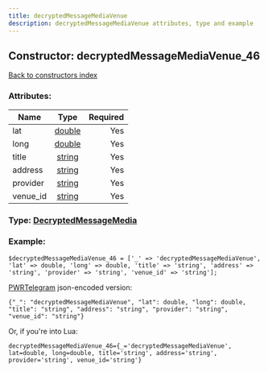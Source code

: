 ```yaml
---
title: decryptedMessageMediaVenue
description: decryptedMessageMediaVenue attributes, type and example
---
```

## Constructor: decryptedMessageMediaVenue\_46  
[Back to constructors index](index.md)



### Attributes:

| Name     |    Type       | Required |
|----------|:-------------:|---------:|
|lat|[double](../types/double.md) | Yes|
|long|[double](../types/double.md) | Yes|
|title|[string](../types/string.md) | Yes|
|address|[string](../types/string.md) | Yes|
|provider|[string](../types/string.md) | Yes|
|venue\_id|[string](../types/string.md) | Yes|



### Type: [DecryptedMessageMedia](../types/DecryptedMessageMedia.md)


### Example:

```
$decryptedMessageMediaVenue_46 = ['_' => 'decryptedMessageMediaVenue', 'lat' => double, 'long' => double, 'title' => 'string', 'address' => 'string', 'provider' => 'string', 'venue_id' => 'string'];
```  

[PWRTelegram](https://pwrtelegram.xyz) json-encoded version:

```
{"_": "decryptedMessageMediaVenue", "lat": double, "long": double, "title": "string", "address": "string", "provider": "string", "venue_id": "string"}
```


Or, if you're into Lua:  


```
decryptedMessageMediaVenue_46={_='decryptedMessageMediaVenue', lat=double, long=double, title='string', address='string', provider='string', venue_id='string'}

```


